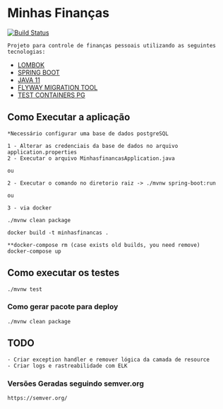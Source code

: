 # Minhas Finanças
[![Build Status](https://travis-ci.org/luizimcpi/minhasfinancas.svg?branch=master)](https://travis-ci.org/luizimcpi/minhasfinancas)
```
Projeto para controle de finanças pessoais utilizando as seguintes tecnologias:
```
- [LOMBOK](https://www.testcontainers.org/)
- [SPRING BOOT](https://spring.io/projects/spring-boot)
- [JAVA 11](https://www.oracle.com/br/java/technologies/javase-jdk11-downloads.html)
- [FLYWAY MIGRATION TOOL](https://flywaydb.org/)
- [TEST CONTAINERS PG](https://www.testcontainers.org/)


## Como Executar a aplicação

```
*Necessário configurar uma base de dados postgreSQL

1 - Alterar as credenciais da base de dados no arquivo application.properties
2 - Executar o arquivo MinhasfinancasApplication.java

ou 

2 - Executar o comando no diretorio raiz -> ./mvnw spring-boot:run

ou 

3 - via docker 

./mvnw clean package

docker build -t minhasfinancas .

**docker-compose rm (case exists old builds, you need remove)
docker-compose up
```

## Como executar os testes
```
./mvnw test
```

### Como gerar pacote para deploy 
```
./mvnw clean package
```

## TODO
```
- Criar exception handler e remover lógica da camada de resource
- Criar logs e rastreabilidade com ELK
```

### Versões Geradas seguindo semver.org

```
https://semver.org/
```
